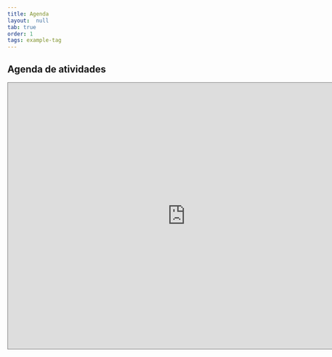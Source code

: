 ```yaml
---
title: Agenda
layout:  null
tab: true
order: 1
tags: example-tag
---
```


## Agenda de atividades

<iframe src="https://calendar.google.com/calendar/embed?height=600&amp;wkst=1&amp;bgcolor=%23ffffff&amp;ctz=America%2FRecife&amp;src=b3dhc3Aub3JnXzJkbHFiY2VjdXJpNml2Z21oaDA0MWk2MW9zQGdyb3VwLmNhbGVuZGFyLmdvb2dsZS5jb20&amp;color=%23DD5511" style="border:solid 1px #777" width="800" height="600" frameborder="0" scrolling="no"></iframe>
